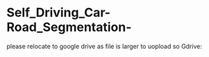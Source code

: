 # Self_Driving_Car-Road_Segmentation-

please relocate to google drive as file is larger to uopload so
Gdrive: 
